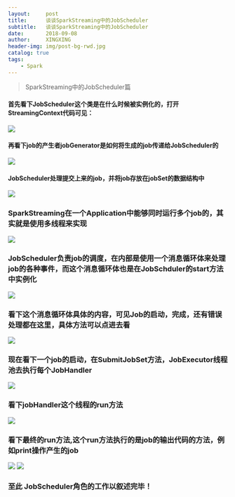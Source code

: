 ```yaml
---
layout:     post
title:      谈谈SparkStreaming中的JobScheduler
subtitle:   谈谈SparkStreaming中的JobScheduler
date:       2018-09-08
author:     XINGXING
header-img: img/post-bg-rwd.jpg
catalog: true
tags:
    - Spark
---
```


>
>SparkStreaming中的JobScheduler篇
> 

#### 首先看下JobScheduler这个类是在什么时候被实例化的，打开StreamingContext代码可见：
![](https://ws1.sinaimg.cn/large/006tNc79gy1fvp3olf2mnj31bm0fat9g.jpg)

#### 再看下job的产生者jobGenerator是如何将生成的job传递给JobScheduler的
![](https://ws4.sinaimg.cn/large/006tNc79gy1fvp3ixpgh0j31fm0osmz6.jpg)

#### JobScheduler处理提交上来的job，并将job存放在jobSet的数据结构中
![](https://ws2.sinaimg.cn/large/006tNc79ly1fvp55329opj31cu0dudgo.jpg)

### SparkStreaming在一个Application中能够同时运行多个job的，其实就是使用多线程来实现
![](https://ws1.sinaimg.cn/large/006tNc79ly1fvp86auo1jj31kw0ciwfy.jpg)

### JobScheduler负责job的调度，在内部是使用一个消息循环体来处理job的各种事件，而这个消息循环体也是在JobSchduler的start方法中实例化
![](https://ws3.sinaimg.cn/large/006tNc79ly1fvp89dixiej31kw0nh75u.jpg)

### 看下这个消息循环体具体的内容，可见Job的启动，完成，还有错误处理都在这里，具体方法可以点进去看
![](https://ws2.sinaimg.cn/large/006tNc79ly1fvp8aq0ki6j31kw0fn3zf.jpg)

### 现在看下一个job的启动，在SubmitJobSet方法，JobExecutor线程池去执行每个JobHandler
![](https://ws3.sinaimg.cn/large/006tNc79ly1fvp8lb6ttkj31fu0f43zd.jpg)

### 看下jobHandler这个线程的run方法
![](https://ws2.sinaimg.cn/large/006tNc79ly1fvp8pl0l30j31kw122tch.jpg)

### 看下最终的run方法,这个run方法执行的是job的输出代码的方法，例如print操作产生的job
![](https://ws1.sinaimg.cn/large/006tNc79ly1fvp8r9h59gj310y0hm0tk.jpg)
![](https://ws2.sinaimg.cn/large/006tNc79ly1fvp8zb6bixj31aw0mydgt.jpg)


### 至此 JobScheduler角色的工作以叙述完毕！



